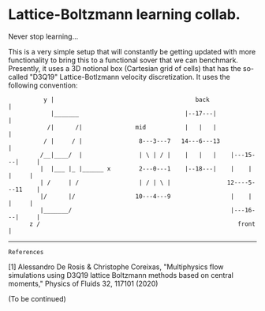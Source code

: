 # Lattice-Boltzmann learning collab.

Never stop learning...

This is a very simple setup that will constantly be getting updated with
more functionality to bring this to a functional sover that we can benchmark.
Presently, it uses a 3D notional box (Cartesian grid of cells) that has the
so-called "D3Q19" Lattice-Botlzmann velocity discretization. It uses the
following convention:

```
          y |                                        back                     |
            |_______                              |--17---|                   |
           /|      /|               mid           |   |   |                   |
          / |     / |                8---3---7   14---6---13                  |
         /__|____/  |                | \ | / |    |   |   |    |---15---|     |
         |  |___ |_ |______ x        2---0---1    |--18---|    |    |   |     |
         | /     | /                 | / | \ |                12----5---11    |
         |/      |/                 10---4---9                 |    |   |     |
         |_______/                                             |---16---|     |
      z /                                                        front        |
```

______________________________________________________________________________
`` References ``

[1] Alessandro De Rosis & Christophe Coreixas, "Multiphysics flow simulations
    using D3Q19 lattice Boltzmann methods based on central moments," Physics
    of Fluids 32, 117101 (2020)

(To be continued)
